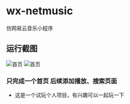 # wx-netmusic
仿网易云音乐小程序

## 运行截图
![首页](http://ojekk8779.bkt.clouddn.com/TIM%E6%88%AA%E5%9B%BE20170921185007.png)
![首页](http://ojekk8779.bkt.clouddn.com/TIM%E6%88%AA%E5%9B%BE20170921185020.png)

### 只完成一个首页 后续添加播放、搜索页面
-  这是一个试玩个人项目，有兴趣可以一起玩一下
